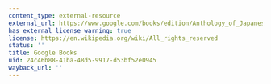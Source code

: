 ```yaml
---
content_type: external-resource
external_url: https://www.google.com/books/edition/Anthology_of_Japanese_Literature/R7McAwAAQBAJ?hl=en&gbpv=1
has_external_license_warning: true
license: https://en.wikipedia.org/wiki/All_rights_reserved
status: ''
title: Google Books
uid: 24c46b88-41ba-48d5-9917-d53bf52e0945
wayback_url: ''
---
```

